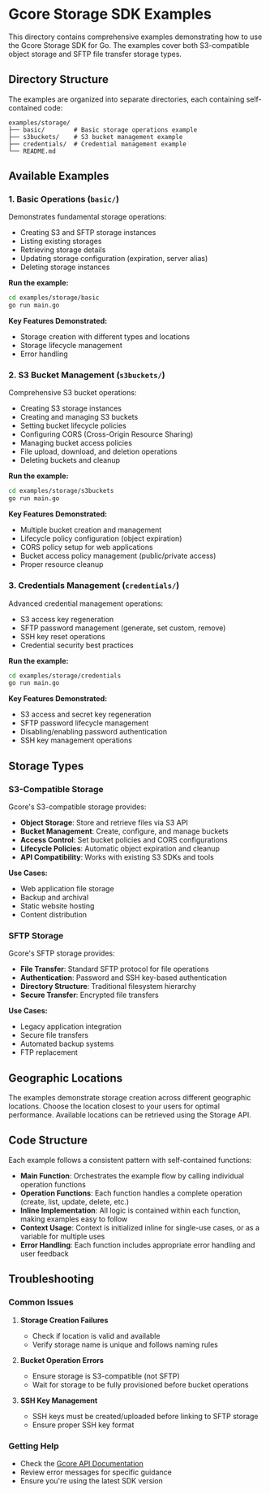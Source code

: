 # Gcore Storage SDK Examples

This directory contains comprehensive examples demonstrating how to use the Gcore Storage SDK for Go. The examples cover both S3-compatible object storage and SFTP file transfer storage types.

## Directory Structure

The examples are organized into separate directories, each containing self-contained code:

```
examples/storage/
├── basic/        # Basic storage operations example
├── s3buckets/    # S3 bucket management example
├── credentials/  # Credential management example
└── README.md
```

## Available Examples

### 1. Basic Operations (`basic/`)

Demonstrates fundamental storage operations:
- Creating S3 and SFTP storage instances
- Listing existing storages
- Retrieving storage details
- Updating storage configuration (expiration, server alias)
- Deleting storage instances

**Run the example:**
```bash
cd examples/storage/basic
go run main.go
```

**Key Features Demonstrated:**
- Storage creation with different types and locations
- Storage lifecycle management
- Error handling

### 2. S3 Bucket Management (`s3buckets/`)

Comprehensive S3 bucket operations:
- Creating S3 storage instances
- Creating and managing S3 buckets
- Setting bucket lifecycle policies
- Configuring CORS (Cross-Origin Resource Sharing)
- Managing bucket access policies
- File upload, download, and deletion operations
- Deleting buckets and cleanup

**Run the example:**
```bash
cd examples/storage/s3buckets
go run main.go
```

**Key Features Demonstrated:**
- Multiple bucket creation and management
- Lifecycle policy configuration (object expiration)
- CORS policy setup for web applications
- Bucket access policy management (public/private access)
- Proper resource cleanup

### 3. Credentials Management (`credentials/`)

Advanced credential management operations:
- S3 access key regeneration
- SFTP password management (generate, set custom, remove)
- SSH key reset operations
- Credential security best practices

**Run the example:**
```bash
cd examples/storage/credentials
go run main.go
```

**Key Features Demonstrated:**
- S3 access and secret key regeneration
- SFTP password lifecycle management
- Disabling/enabling password authentication
- SSH key management operations

## Storage Types

### S3-Compatible Storage

Gcore's S3-compatible storage provides:
- **Object Storage**: Store and retrieve files via S3 API
- **Bucket Management**: Create, configure, and manage buckets
- **Access Control**: Set bucket policies and CORS configurations
- **Lifecycle Policies**: Automatic object expiration and cleanup
- **API Compatibility**: Works with existing S3 SDKs and tools

**Use Cases:**
- Web application file storage
- Backup and archival
- Static website hosting
- Content distribution

### SFTP Storage

Gcore's SFTP storage provides:
- **File Transfer**: Standard SFTP protocol for file operations
- **Authentication**: Password and SSH key-based authentication
- **Directory Structure**: Traditional filesystem hierarchy
- **Secure Transfer**: Encrypted file transfers

**Use Cases:**
- Legacy application integration
- Secure file transfers
- Automated backup systems
- FTP replacement

## Geographic Locations

The examples demonstrate storage creation across different geographic locations. Choose the location closest to your users for optimal performance. Available locations can be retrieved using the Storage API.

## Code Structure

Each example follows a consistent pattern with self-contained functions:

- **Main Function**: Orchestrates the example flow by calling individual operation functions
- **Operation Functions**: Each function handles a complete operation (create, list, update, delete, etc.)
- **Inline Implementation**: All logic is contained within each function, making examples easy to follow
- **Context Usage**: Context is initialized inline for single-use cases, or as a variable for multiple uses
- **Error Handling**: Each function includes appropriate error handling and user feedback

## Troubleshooting

### Common Issues

1. **Storage Creation Failures**
   - Check if location is valid and available
   - Verify storage name is unique and follows naming rules

2. **Bucket Operation Errors**
   - Ensure storage is S3-compatible (not SFTP)
   - Wait for storage to be fully provisioned before bucket operations

3. **SSH Key Management**
   - SSH keys must be created/uploaded before linking to SFTP storage
   - Ensure proper SSH key format

### Getting Help

- Check the [Gcore API Documentation](https://apidocs.gcore.com/)
- Review error messages for specific guidance
- Ensure you're using the latest SDK version
